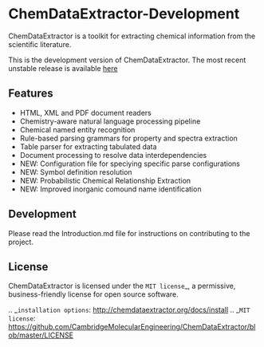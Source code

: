 ChemDataExtractor-Development
=================

ChemDataExtractor is a toolkit for extracting chemical information from the scientific literature.

This is the development version of ChemDataExtractor. The most recent unstable release is available [here](https://github.com/CambridgeMolecularEngineering/chemdataextractor)

Features
--------

- HTML, XML and PDF document readers
- Chemistry-aware natural language processing pipeline
- Chemical named entity recognition
- Rule-based parsing grammars for property and spectra extraction
- Table parser for extracting tabulated data
- Document processing to resolve data interdependencies
- NEW: Configuration file for speciying specific parse configurations
- NEW: Symbol definition resolution
- NEW: Probabilistic Chemical Relationship Extraction
- NEW: Improved inorganic comound name identification


Development
-----------

Please read the Introduction.md file for instructions on contributing to the project.


License
-------

ChemDataExtractor is licensed under the `MIT license`_, a permissive, business-friendly license for open source
software.


.. _`installation options`: http://chemdataextractor.org/docs/install
.. _`MIT license`: https://github.com/CambridgeMolecularEngineering/ChemDataExtractor/blob/master/LICENSE
